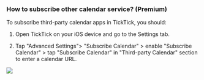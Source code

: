 ### How to subscribe other calendar service? (Premium)

To subscribe third-party calendar apps in TickTick, you should:

1. Open TickTick on your iOS device and go to the Settings tab.

2. Tap "Advanced Settings"> "Subscribe Calendar" > enable "Subscribe Calendar" > tap "Subscribe Calendar" in "Third-party Calendar" section to enter a calendar URL.

![](../../../images/ticktick-ios-app/calendar/4.5.4.png)

